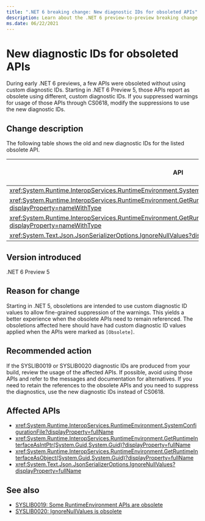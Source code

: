 ```yaml
---
title: ".NET 6 breaking change: New diagnostic IDs for obsoleted APIs"
description: Learn about the .NET 6 preview-to-preview breaking change where the diagnostic ID for some obsoletions was changed.
ms.date: 06/22/2021
---
```

# New diagnostic IDs for obsoleted APIs

During early .NET 6 previews, a few APIs were obsoleted without using custom diagnostic IDs. Starting in .NET 6 Preview 5, those APIs report as obsolete using different, custom diagnostic IDs. If you suppressed warnings for usage of those APIs through CS0618, modify the suppressions to use the new diagnostic IDs.

## Change description

The following table shows the old and new diagnostic IDs for the listed obsolete API.

| API | Previous diagnostic ID | New diagnostic ID |
| --- | ---------------------- | ----------------- |
| <xref:System.Runtime.InteropServices.RuntimeEnvironment.SystemConfigurationFile?displayProperty=nameWithType> | CS0618 | SYSLIB0019 |
| <xref:System.Runtime.InteropServices.RuntimeEnvironment.GetRuntimeInterfaceAsIntPtr(System.Guid,System.Guid)?displayProperty=nameWithType> | CS0618 | SYSLIB0019 |
| <xref:System.Runtime.InteropServices.RuntimeEnvironment.GetRuntimeInterfaceAsObject(System.Guid,System.Guid)?displayProperty=nameWithType> | CS0618 | SYSLIB0019 |
| <xref:System.Text.Json.JsonSerializerOptions.IgnoreNullValues?displayProperty=nameWithType> | CS0618 | SYSLIB0020 |

## Version introduced

.NET 6 Preview 5

## Reason for change

Starting in .NET 5, obsoletions are intended to use custom diagnostic ID values to allow fine-grained suppression of the warnings. This yields a better experience when the obsolete APIs need to remain referenced. The obsoletions affected here should have had custom diagnostic ID values applied when the APIs were marked as `[Obsolete]`.

## Recommended action

If the SYSLIB0019 or SYSLIB0020 diagnostic IDs are produced from your build, review the usage of the affected APIs. If possible, avoid using those APIs and refer to the messages and documentation for alternatives. If you need to retain the references to the obsolete APIs and you need to suppress the diagnostics, use the new diagnostic IDs instead of CS0618.

## Affected APIs

- <xref:System.Runtime.InteropServices.RuntimeEnvironment.SystemConfigurationFile?displayProperty=fullName>
- <xref:System.Runtime.InteropServices.RuntimeEnvironment.GetRuntimeInterfaceAsIntPtr(System.Guid,System.Guid)?displayProperty=fullName>
- <xref:System.Runtime.InteropServices.RuntimeEnvironment.GetRuntimeInterfaceAsObject(System.Guid,System.Guid)?displayProperty=fullName>
- <xref:System.Text.Json.JsonSerializerOptions.IgnoreNullValues?displayProperty=fullName>

## See also

- [SYSLIB0019: Some RuntimeEnvironment APIs are obsolete](../../../../fundamentals/syslib-diagnostics/syslib0019.md)
- [SYSLIB0020: IgnoreNullValues is obsolete](../../../../fundamentals/syslib-diagnostics/syslib0020.md)

<!--

### Category

- Core .NET libraries

-->
